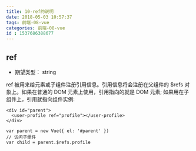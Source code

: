 ```yaml
---
title: 10-ref的说明
date: 2018-05-03 10:57:37
tags: 前端-08-vue
categories: 前端-08-vue
id : 1537686388677
---
```

## ref 

- 期望类型： string

ref 被用来给元素或子组件注册引用信息。引用信息将会注册在父组件的 $refs 对象上。如果在普通的 DOM 元素上使用，引用指向的就是 DOM 元素; 如果用在子组件上，引用就指向组件实例:

```
<div id="parent">
  <user-profile ref="profile"></user-profile>
</div>
```

```
var parent = new Vue({ el: '#parent' })
// 访问子组件
var child = parent.$refs.profile
```
